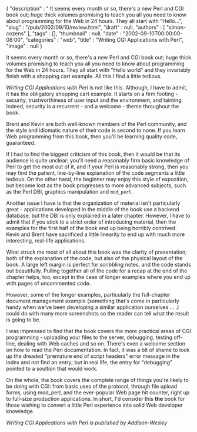 {
   "description" : " It seems every month or so, there's a new Perl and CGI book out; huge thick volumes promising to teach you all you need to know about programming for the Web in 24 hours. They all start with \"Hello...",
   "slug" : "/pub/2002/09/10/review.html",
   "draft" : null,
   "authors" : [
      "simon-cozens"
   ],
   "tags" : [],
   "thumbnail" : null,
   "date" : "2002-09-10T00:00:00-08:00",
   "categories" : "web",
   "title" : "Writing CGI Applications with Perl",
   "image" : null
}



It seems every month or so, there's a new Perl and CGI book out; huge thick volumes promising to teach you all you need to know about programming for the Web in 24 hours. They all start with "Hello world" and they invariably finish with a shopping cart example. All this I find a little tedious.

*Writing CGI Applications with Perl* is not like this. Although, I have to admit, it has the obligatory shopping cart example. It starts on a firm footing - security, trustworthiness of user input and the environment, and tainting. Indeed, security is a recurrent - and a welcome - theme throughout the book.

Brent and Kevin are both well-known members of the Perl community, and the style and idiomatic nature of their code is second to none. If you learn Web programming from this book, then you'll be learning quality code, guaranteed.

If I had to find the biggest criticism of this book, then it would be that its audience is quite unclear; you'll need a reasonably firm basic knowledge of Perl to get the most out of it, and if your Perl is reasonably strong, then you may find the patient, line-by-line explanation of the code segments a little tedious. On the other hand, the beginner may enjoy this style of exposition, but become lost as the book progresses to more advanced subjects, such as the Perl DBI, graphics manipulation and `mod_perl`.

Another issue I have is that the organization of material isn't particularly great - applications developed in the middle of the book use a backend database, but the DBI is only explained in a later chapter. However, I have to admit that if you stick to a strict order of introducing material, then the examples for the first half of the book end up being horribly contrived. Kevin and Brent have sacrificed a little linearity to end up with much more interesting, real-life applications.

What struck me most of all about this book was the clarity of presentation; both of the explanation of the code, but also of the physical layout of the book. A large left margin is perfect for scribbling notes, and the code stands out beautifully. Pulling together all of the code for a recap at the end of the chapter helps, too, except in the case of longer examples where you end up with pages of uncommented code.

However, some of the longer examples, particularly the full-chapter document management example (something that's come in particularly handy when we've been developing a similar application ourselves ... .) could do with many more screenshots so the reader can tell what the result is going to be.

I was impressed to find that the book covers the more practical areas of CGI programming - uploading your files to the server, debugging, testing off-line, dealing with Web caches and so on. There's even a welcome section on how to read the Perl documentation. In fact, it was a bit of shame to look up the dreaded "premature end of script headers" error message in the index and not find an entry; but in real life, the entry for "debugging" pointed to a soultion that would work.

On the whole, the book covers the complete range of things you're likely to be doing with CGI: from basic uses of the protocol, through file upload forms, using mod\_perl, and the ever-popular Web page hit counter, right up to full-size production applications. In short, I'd consider this **the** book for those wishing to convert a little Perl experience into solid Web developer knowledge.

*Writing CGI Applications with Perl is published by Addison-Wesley*
